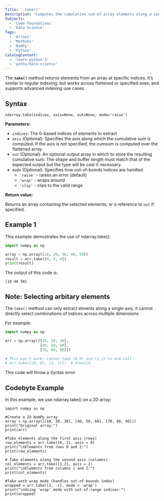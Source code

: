```yaml
---
Title: '.take()'
Description: 'Computes the cumulative sum of array elements along a specified axis.'
Subjects:
  - 'Code Foundations'
  - 'Data Science'
Tags:
  - 'Arrays'
  - 'Methods'
  - 'NumPy'
  - 'Python'
CatalogContent:
  - 'learn-python-3'
  - 'paths/data-science'
---
```


The **`take()`** method returns elements from an array at specific indices.
It’s similar to regular indexing, but works across flattened or specified axes, and supports advanced indexing use cases.

## Syntax

```pseudo
ndarray.take(indices, axis=None, out=None, mode='raise')
```

**Parameters:**

- `indices`: The 0-based indices of elements to extract
- `axis` (Optional): Specifies the axis along which the cumulative sum is computed. If the axis is not specified, the cumsum is computed over the flattened array.
- `out` (Optional): An optional output array in which to store the resulting cumulative sum. The shape and buffer length must match that of the expected output but the type will be cast if necessary.
- `mode` (Optional): Specifies how out-of-boinds indices are handled
    - `'raise'` - raises an error (default)
    - `'wrap'` - wraps around
    - `'clip'` - clips to the valid range

**Return value:**

Returns an array containing the selected elements, or a reference to `out` if specified.


## Example 1

This example demostrates the use of ndarray.take():

```py
import numpy as np

array = np.array([10, 20, 30, 40, 50])
result = arr.take([0, 3, 4])
print(result)
```

The output of this code is:

```shell
[10 40 50]
```

## Note: Selecting arbitary elements

The `take()` method can only extract elments along a single axis, it cannot directly select combinations of indices across multiple dimensions

For example:

```py
import numpy as np

arr = np.array([[10, 20, 30],
                [40, 50, 60],
                [70, 80, 90]])

# This won't work: cannot take (0,0) and (1,1) in one call
# arr.take([(0, 0), (1, 1)])  # Invalid

```

This code will throw a Syntax error

## Codebyte Example

In this example, we use ndarray.take() on a 2D array:

```codebyte/python
import numpy as np

#Create a 2D NumPy array
array = np.array([[10, 20, 30], [40, 50, 60], [70, 80, 90]])
print("Original array:")
print(arr)

#Take elements along the first axis (rows)
row_elements = arr.take([0, 2], axis = 0)
print("\nElements from rows 0 and 2:")
print(row_elements)

# Take elements along the second axis (columns)
col_elements = arr.take([1,2], axis = 1)
print("\nElements from columns 1 and 2:")
print(col_elements)

#Take woth wrap mode (handles out-of-bounds index)
wrapped = arr.take([3, -1], mode = 'wrap')
print("\nUsing 'wrap' mode with out-of-range indices:")
print(wrapped)

```
